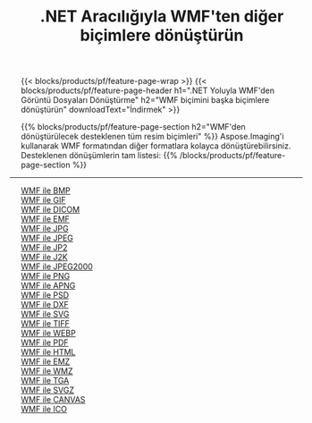 ﻿---
title: .NET Aracılığıyla WMF'ten diğer biçimlere dönüştürün 
weight: 3920
url: /tr/net/conversion/from/wmf 
lang: tr
langdirlevel: 2
locales: zh-hans,ja,it,ru,de,es,fr,nl,id,lt,pl,pt,vi,tr,ko,zh-hant,ar,hi,th,sv,cs,uk,he
description: Aspose.Imaging'i kullanarak WMF biçimini kolayca başka biçimlere dönüştürebilirsiniz
---

{{< blocks/products/pf/feature-page-wrap >}}
{{< blocks/products/pf/feature-page-header h1=".NET Yoluyla WMF'den Görüntü Dosyaları Dönüştürme" h2="WMF biçimini başka biçimlere dönüştürün" downloadText="İndirmek" >}}


{{% blocks/products/pf/feature-page-section  h2="WMF'den dönüştürülecek desteklenen tüm resim biçimleri" %}}
Aspose.Imaging'i kullanarak WMF formatından diğer formatlara kolayca dönüştürebilirsiniz.
<br/>
Desteklenen dönüşümlerin tam listesi:
{{% /blocks/products/pf/feature-page-section %}}
<div class="container-fluid productfamilypage bg-gray">
    <div class="convertypes bg-gray agp-content section">
        <div class="container">
		<hr style="margin-left:-20px;"/>
		<div class="row other-converters">
		    <div class='col-md-2 other-converter remove-lp remove-rp'><a href="/imaging/tr/net/conversion/wmf-to-bmp" >WMF ile BMP</a></div><div class='col-md-2 other-converter remove-lp remove-rp'><a href="/imaging/tr/net/conversion/wmf-to-gif" >WMF ile GIF</a></div><div class='col-md-2 other-converter remove-lp remove-rp'><a href="/imaging/tr/net/conversion/wmf-to-dicom" >WMF ile DICOM</a></div><div class='col-md-2 other-converter remove-lp remove-rp'><a href="/imaging/tr/net/conversion/wmf-to-emf" >WMF ile EMF</a></div><div class='col-md-2 other-converter remove-lp remove-rp'><a href="/imaging/tr/net/conversion/wmf-to-jpg" >WMF ile JPG</a></div><div class='col-md-2 other-converter remove-lp remove-rp'><a href="/imaging/tr/net/conversion/wmf-to-jpeg" >WMF ile JPEG</a></div><div class='col-md-2 other-converter remove-lp remove-rp'><a href="/imaging/tr/net/conversion/wmf-to-jp2" >WMF ile JP2</a></div><div class='col-md-2 other-converter remove-lp remove-rp'><a href="/imaging/tr/net/conversion/wmf-to-j2k" >WMF ile J2K</a></div><div class='col-md-2 other-converter remove-lp remove-rp'><a href="/imaging/tr/net/conversion/wmf-to-jpeg2000" >WMF ile JPEG2000</a></div><div class='col-md-2 other-converter remove-lp remove-rp'><a href="/imaging/tr/net/conversion/wmf-to-png" >WMF ile PNG</a></div><div class='col-md-2 other-converter remove-lp remove-rp'><a href="/imaging/tr/net/conversion/wmf-to-apng" >WMF ile APNG</a></div><div class='col-md-2 other-converter remove-lp remove-rp'><a href="/imaging/tr/net/conversion/wmf-to-psd" >WMF ile PSD</a></div><div class='col-md-2 other-converter remove-lp remove-rp'><a href="/imaging/tr/net/conversion/wmf-to-dxf" >WMF ile DXF</a></div><div class='col-md-2 other-converter remove-lp remove-rp'><a href="/imaging/tr/net/conversion/wmf-to-svg" >WMF ile SVG</a></div><div class='col-md-2 other-converter remove-lp remove-rp'><a href="/imaging/tr/net/conversion/wmf-to-tiff" >WMF ile TIFF</a></div><div class='col-md-2 other-converter remove-lp remove-rp'><a href="/imaging/tr/net/conversion/wmf-to-webp" >WMF ile WEBP</a></div><div class='col-md-2 other-converter remove-lp remove-rp'><a href="/imaging/tr/net/conversion/wmf-to-pdf" >WMF ile PDF</a></div><div class='col-md-2 other-converter remove-lp remove-rp'><a href="/imaging/tr/net/conversion/wmf-to-html" >WMF ile HTML</a></div><div class='col-md-2 other-converter remove-lp remove-rp'><a href="/imaging/tr/net/conversion/wmf-to-emz" >WMF ile EMZ</a></div><div class='col-md-2 other-converter remove-lp remove-rp'><a href="/imaging/tr/net/conversion/wmf-to-wmz" >WMF ile WMZ</a></div><div class='col-md-2 other-converter remove-lp remove-rp'><a href="/imaging/tr/net/conversion/wmf-to-tga" >WMF ile TGA</a></div><div class='col-md-2 other-converter remove-lp remove-rp'><a href="/imaging/tr/net/conversion/wmf-to-svgz" >WMF ile SVGZ</a></div><div class='col-md-2 other-converter remove-lp remove-rp'><a href="/imaging/tr/net/conversion/wmf-to-canvas" >WMF ile CANVAS</a></div><div class='col-md-2 other-converter remove-lp remove-rp'><a href="/imaging/tr/net/conversion/wmf-to-ico" >WMF ile ICO</a></div>
                </div>
        </div>
    </div>
</div>
<br/>

